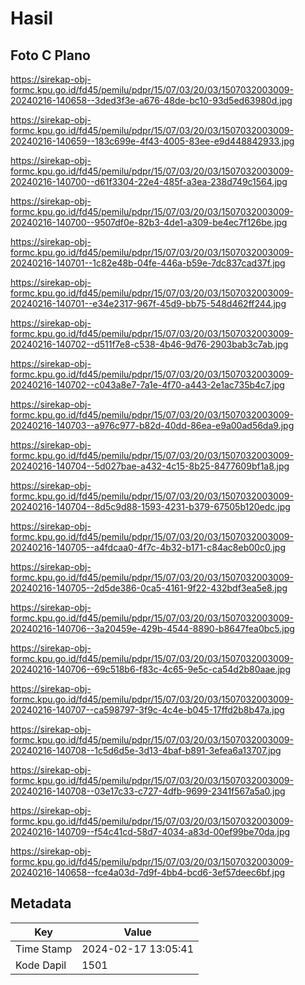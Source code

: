 # Hasil

## Foto C Plano

https://sirekap-obj-formc.kpu.go.id/fd45/pemilu/pdpr/15/07/03/20/03/1507032003009-20240216-140658--3ded3f3e-a676-48de-bc10-93d5ed63980d.jpg

https://sirekap-obj-formc.kpu.go.id/fd45/pemilu/pdpr/15/07/03/20/03/1507032003009-20240216-140659--183c699e-4f43-4005-83ee-e9d448842933.jpg

https://sirekap-obj-formc.kpu.go.id/fd45/pemilu/pdpr/15/07/03/20/03/1507032003009-20240216-140700--d61f3304-22e4-485f-a3ea-238d749c1564.jpg

https://sirekap-obj-formc.kpu.go.id/fd45/pemilu/pdpr/15/07/03/20/03/1507032003009-20240216-140700--9507df0e-82b3-4de1-a309-be4ec7f126be.jpg

https://sirekap-obj-formc.kpu.go.id/fd45/pemilu/pdpr/15/07/03/20/03/1507032003009-20240216-140701--1c82e48b-04fe-446a-b59e-7dc837cad37f.jpg

https://sirekap-obj-formc.kpu.go.id/fd45/pemilu/pdpr/15/07/03/20/03/1507032003009-20240216-140701--e34e2317-967f-45d9-bb75-548d462ff244.jpg

https://sirekap-obj-formc.kpu.go.id/fd45/pemilu/pdpr/15/07/03/20/03/1507032003009-20240216-140702--d511f7e8-c538-4b46-9d76-2903bab3c7ab.jpg

https://sirekap-obj-formc.kpu.go.id/fd45/pemilu/pdpr/15/07/03/20/03/1507032003009-20240216-140702--c043a8e7-7a1e-4f70-a443-2e1ac735b4c7.jpg

https://sirekap-obj-formc.kpu.go.id/fd45/pemilu/pdpr/15/07/03/20/03/1507032003009-20240216-140703--a976c977-b82d-40dd-86ea-e9a00ad56da9.jpg

https://sirekap-obj-formc.kpu.go.id/fd45/pemilu/pdpr/15/07/03/20/03/1507032003009-20240216-140704--5d027bae-a432-4c15-8b25-8477609bf1a8.jpg

https://sirekap-obj-formc.kpu.go.id/fd45/pemilu/pdpr/15/07/03/20/03/1507032003009-20240216-140704--8d5c9d88-1593-4231-b379-67505b120edc.jpg

https://sirekap-obj-formc.kpu.go.id/fd45/pemilu/pdpr/15/07/03/20/03/1507032003009-20240216-140705--a4fdcaa0-4f7c-4b32-b171-c84ac8eb00c0.jpg

https://sirekap-obj-formc.kpu.go.id/fd45/pemilu/pdpr/15/07/03/20/03/1507032003009-20240216-140705--2d5de386-0ca5-4161-9f22-432bdf3ea5e8.jpg

https://sirekap-obj-formc.kpu.go.id/fd45/pemilu/pdpr/15/07/03/20/03/1507032003009-20240216-140706--3a20459e-429b-4544-8890-b8647fea0bc5.jpg

https://sirekap-obj-formc.kpu.go.id/fd45/pemilu/pdpr/15/07/03/20/03/1507032003009-20240216-140706--69c518b6-f83c-4c65-9e5c-ca54d2b80aae.jpg

https://sirekap-obj-formc.kpu.go.id/fd45/pemilu/pdpr/15/07/03/20/03/1507032003009-20240216-140707--ca598797-3f9c-4c4e-b045-17ffd2b8b47a.jpg

https://sirekap-obj-formc.kpu.go.id/fd45/pemilu/pdpr/15/07/03/20/03/1507032003009-20240216-140708--1c5d6d5e-3d13-4baf-b891-3efea6a13707.jpg

https://sirekap-obj-formc.kpu.go.id/fd45/pemilu/pdpr/15/07/03/20/03/1507032003009-20240216-140708--03e17c33-c727-4dfb-9699-2341f567a5a0.jpg

https://sirekap-obj-formc.kpu.go.id/fd45/pemilu/pdpr/15/07/03/20/03/1507032003009-20240216-140709--f54c41cd-58d7-4034-a83d-00ef99be70da.jpg

https://sirekap-obj-formc.kpu.go.id/fd45/pemilu/pdpr/15/07/03/20/03/1507032003009-20240216-140658--fce4a03d-7d9f-4bb4-bcd6-3ef57deec6bf.jpg


## Metadata

| Key        | Value               |
| ---------- | ------------------- |
| Time Stamp | 2024-02-17 13:05:41 |
| Kode Dapil | 1501                |



